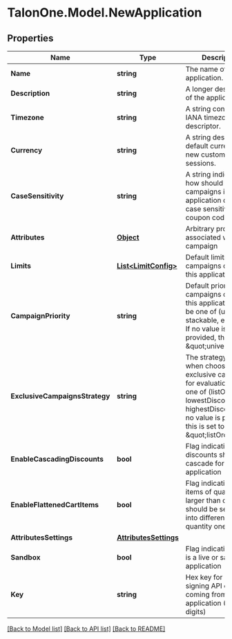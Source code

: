 
# TalonOne.Model.NewApplication

## Properties

Name | Type | Description | Notes
------------ | ------------- | ------------- | -------------
**Name** | **string** | The name of this application. | 
**Description** | **string** | A longer description of the application. | [optional] 
**Timezone** | **string** | A string containing an IANA timezone descriptor. | 
**Currency** | **string** | A string describing a default currency for new customer sessions. | 
**CaseSensitivity** | **string** | A string indicating how should campaigns in this application deal with case sensitivity on coupon codes. | [optional] 
**Attributes** | [**Object**](.md) | Arbitrary properties associated with this campaign | [optional] 
**Limits** | [**List&lt;LimitConfig&gt;**](LimitConfig.md) | Default limits for campaigns created in this application | [optional] 
**CampaignPriority** | **string** | Default priority for campaigns created in this application, can be one of (universal, stackable, exclusive). If no value is provided, this is set to \&quot;universal\&quot; | [optional] 
**ExclusiveCampaignsStrategy** | **string** | The strategy used when choosing exclusive campaigns for evaluation, can be one of (listOrder, lowestDiscount, highestDiscount). If no value is provided, this is set to \&quot;listOrder\&quot; | [optional] 
**EnableCascadingDiscounts** | **bool** | Flag indicating if discounts should cascade for this application | [optional] 
**EnableFlattenedCartItems** | **bool** | Flag indicating if cart items of quantity larger than one should be separated into different items of quantity one | [optional] 
**AttributesSettings** | [**AttributesSettings**](AttributesSettings.md) |  | [optional] 
**Sandbox** | **bool** | Flag indicating if this is a live or sandbox application | [optional] 
**Key** | **string** | Hex key for HMAC-signing API calls as coming from this application (16 hex digits) | [optional] 

[[Back to Model list]](../README.md#documentation-for-models)
[[Back to API list]](../README.md#documentation-for-api-endpoints)
[[Back to README]](../README.md)

